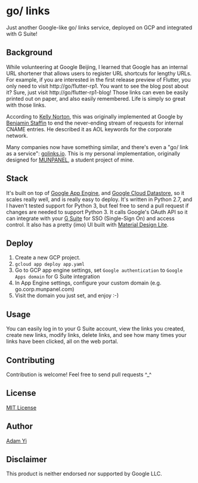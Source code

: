 # go/ links
Just another Google-like go/ links service, deployed on GCP and integrated with G Suite!

## Background
While volunteering at Google Beijing, I learned that Google has an internal URL shortener
that allows users to register URL shortcuts for lengthy URLs. For example, if you are
interested in the first release preview of Flutter, you only need to visit
http://go/flutter-rp1. You want to see the blog post about it? Sure, just visit
http://go/flutter-rp1-blog! Those links can even be easily printed out on paper, and also
easily remembered. Life is simply so great with those links.

According to [Kelly Norton](https://github.com/kellegous/go/blob/master/README.md), this
was originally implemented at Google by [Benjamin Staffin](https://www.linkedin.com/in/benjaminstaffin)
to end the never-ending stream of requests for internal CNAME entries. He described it as
AOL keywords for the corporate network.

Many companies now have something similar, and there's even a "go/ link as a service":
[golinks.io](https://golinks.io). This is my personal implementation, originally designed
for [MUNPANEL](https://munpanel.com), a student project of mine.

## Stack
It's built on top of [Google App Engine](https://cloud.google.com/appengine/), and
[Google Cloud Datastore](https://cloud.google.com/datastore/), so it scales really well,
and is really easy to deploy. It's written in Python 2.7, and I haven't tested support for
Python 3, but feel free to send a pull request if changes are needed to support Python 3.
It calls Google's OAuth API so it can integrate with your [G Suite](https://gsuite.google.com)
for SSO (Single-Sign On) and access control. It also has a pretty (imo) UI built with
[Material Design Lite](https://getmdl.io).

## Deploy
1. Create a new GCP project.
2. `gcloud app deploy app.yaml`
3. Go to GCP app engine settings, set `Google authentication` to `Google Apps domain` for
G Suite integration
4. In App Engine settings, configure your custom domain (e.g. go.corp.munpanel.com)
5. Visit the domain you just set, and enjoy :-)

## Usage
You can easily log in to your G Suite account, view the links you created, create new links,
modify links, delete links, and see how many times your links have been clicked, all on the
web portal.

## Contributing
Contribution is welcome! Feel free to send pull requests ^_^

## License
[MIT License](LICENSE)

## Author
[Adam Yi](https://github.com/adamyi)

## Disclaimer
This product is neither endorsed nor supported by Google LLC.
